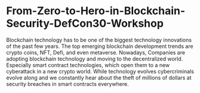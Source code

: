 # From-Zero-to-Hero-in-Blockchain-Security-DefCon30-Workshop
Blockchain technology has to be one of the biggest technology innovations of the past few years. The top emerging blockchain development trends are crypto coins, NFT, Defi, and even metaverse. Nowadays, Companies are adopting blockchain technology and moving to the decentralized world. Especially smart contract technologies, which open them to a new cyberattack in a new crypto world. While technology evolves cybercriminals evolve along and we constantly hear about the theft of millions of dollars at security breaches in smart contracts everywhere.
